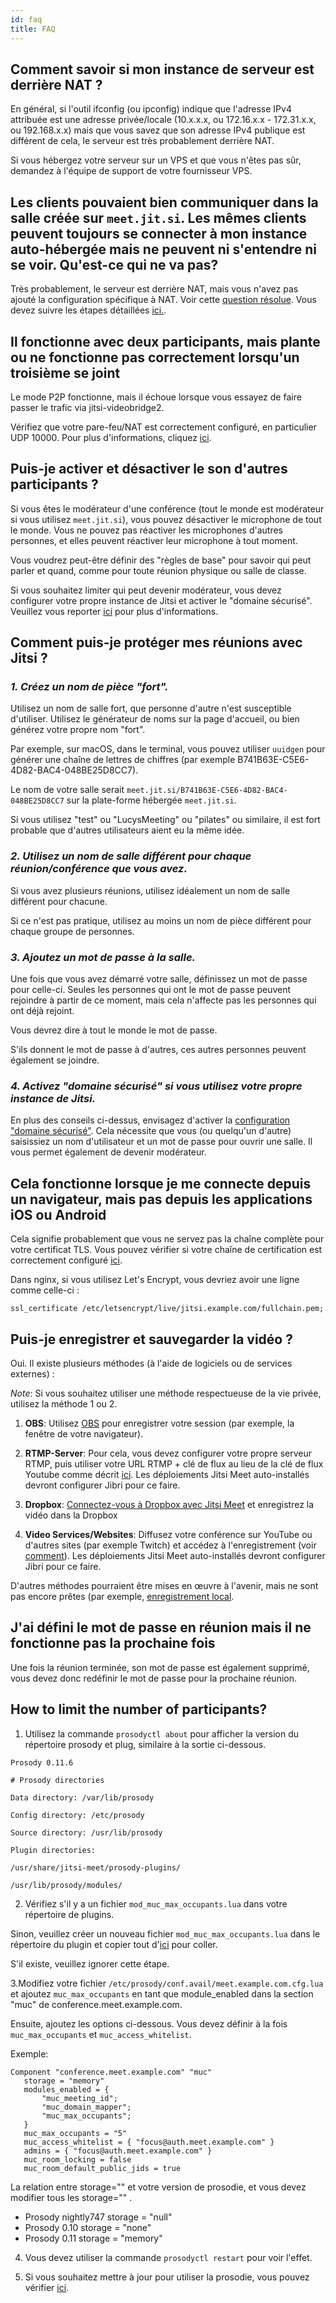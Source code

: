 ```yaml
---
id: faq
title: FAQ
---
```


## Comment savoir si mon instance de serveur est derrière NAT ?

En général, si l'outil ifconfig (ou ipconfig) indique que l'adresse IPv4 attribuée est une adresse privée/locale (10.x.x.x, ou 172.16.x.x - 172.31.x.x, ou 192.168.x.x) mais que vous savez que son adresse IPv4 publique est différent de cela, le serveur est très probablement derrière NAT.

Si vous hébergez votre serveur sur un VPS et que vous n'êtes pas sûr, demandez à l'équipe de support de votre fournisseur VPS.

## Les clients pouvaient bien communiquer dans la salle créée sur `meet.jit.si`. Les mêmes clients peuvent toujours se connecter à mon instance auto-hébergée mais ne peuvent ni s'entendre ni se voir. Qu'est-ce qui ne va pas?

Très probablement, le serveur est derrière NAT, mais vous n'avez pas ajouté la configuration spécifique à NAT. Voir cette [question résolue](https://community.jitsi.org/t/cannot-see-video-or-hear-audio-on-self-hosted-instance/). Vous devez suivre les étapes détaillées [ici.](devops-guide/devops-guide-quickstart#advanced-configuration).

## Il fonctionne avec deux participants, mais plante ou ne fonctionne pas correctement lorsqu'un troisième se joint

Le mode P2P fonctionne, mais il échoue lorsque vous essayez de faire passer le trafic via jitsi-videobridge2.

Vérifiez que votre pare-feu/NAT est correctement configuré, en particulier UDP 10000. Pour plus d'informations, cliquez [ici](devops-guide/devops-guide-quickstart#setup-and-configure-your-firewall).

## Puis-je activer et désactiver le son d'autres participants ?

Si vous êtes le modérateur d'une conférence (tout le monde est modérateur si vous utilisez `meet.jit.si`), vous pouvez désactiver le microphone de tout le monde. Vous ne pouvez pas réactiver les microphones d'autres personnes, et elles peuvent réactiver leur microphone à tout moment.

Vous voudrez peut-être définir des "règles de base" pour savoir qui peut parler et quand, comme pour toute réunion physique ou salle de classe.

Si vous souhaitez limiter qui peut devenir modérateur, vous devez configurer votre propre instance de Jitsi et activer le "domaine sécurisé". Veuillez vous reporter [ici](#4-enable-secure-domain-if-you-are-using-your-own-instance-of-jitsi) pour plus d'informations.

## Comment puis-je protéger mes réunions avec Jitsi ?

### _1. Créez un nom de pièce "fort"._

Utilisez un nom de salle fort, que personne d'autre n'est susceptible d'utiliser. Utilisez le générateur de noms sur la page d'accueil, ou bien générez votre propre nom "fort".

Par exemple, sur macOS, dans le terminal, vous pouvez utiliser `uuidgen` pour générer une chaîne de lettres de chiffres (par exemple B741B63E-C5E6-4D82-BAC4-048BE25D8CC7).

Le nom de votre salle serait `meet.jit.si/B741B63E-C5E6-4D82-BAC4-048BE25D8CC7` sur la plate-forme hébergée `meet.jit.si`.

Si vous utilisez "test" ou "LucysMeeting" ou "pilates" ou similaire, il est fort probable que d'autres utilisateurs aient eu la même idée.

### _2. Utilisez un nom de salle différent pour chaque réunion/conférence que vous avez._

Si vous avez plusieurs réunions, utilisez idéalement un nom de salle différent pour chacune.

Si ce n'est pas pratique, utilisez au moins un nom de pièce différent pour chaque groupe de personnes.

### _3. Ajoutez un mot de passe à la salle._

Une fois que vous avez démarré votre salle, définissez un mot de passe pour celle-ci. Seules les personnes qui ont le mot de passe peuvent rejoindre à partir de ce moment, mais cela n'affecte pas les personnes qui ont déjà rejoint.

Vous devrez dire à tout le monde le mot de passe.

S'ils donnent le mot de passe à d'autres, ces autres personnes peuvent également se joindre.

### _4. Activez "domaine sécurisé" si vous utilisez votre propre instance de Jitsi._

En plus des conseils ci-dessus, envisagez d'activer la [configuration "domaine sécurisé"](https://jitsi.github.io/handbook/docs/devops-guide/secure-domain). Cela nécessite que vous (ou quelqu'un d'autre) saisissiez un nom d'utilisateur et un mot de passe pour ouvrir une salle. Il vous permet également de devenir modérateur.

## Cela fonctionne lorsque je me connecte depuis un navigateur, mais pas depuis les applications iOS ou Android

Cela signifie probablement que vous ne servez pas la chaîne complète pour votre certificat TLS. Vous pouvez vérifier si votre chaîne de certification
est correctement configuré [ici](https://whatsmychaincert.com/).

Dans nginx, si vous utilisez Let's Encrypt, vous devriez avoir une ligne comme celle-ci :

`ssl_certificate /etc/letsencrypt/live/jitsi.example.com/fullchain.pem;`


## Puis-je enregistrer et sauvegarder la vidéo ?

Oui. Il existe plusieurs méthodes (à l'aide de logiciels ou de services externes) :

_Note_: Si vous souhaitez utiliser une méthode respectueuse de la vie privée, utilisez la méthode 1 ou 2.

1. **OBS**: Utilisez [OBS](https://obsproject.com/) pour enregistrer votre session (par exemple, la fenêtre de votre navigateur).

2. **RTMP-Server**: Pour cela, vous devez configurer votre propre serveur RTMP, puis utiliser votre URL RTMP + clé de flux au lieu de la clé de flux Youtube comme décrit [ici](https://jitsi.org/blog/live-streaming-with-jitsi-and-youtube/). Les déploiements Jitsi Meet auto-installés devront configurer Jibri pour ce faire.

3. **Dropbox**: [Connectez-vous à Dropbox avec Jitsi Meet](/handbook/docs/dev-guide/dev-guide-web-integrations#creating-the-dropbox-app-for-dropbox-recording-integration) et enregistrez la vidéo dans la Dropbox

4. **Video Services/Websites**: Diffusez votre conférence sur YouTube ou d'autres sites (par exemple Twitch) et accédez à l'enregistrement (voir [comment](https://jitsi.org/blog/live-streaming-with-jitsi-and-youtube/)). Les déploiements Jitsi Meet auto-installés devront configurer Jibri pour ce faire.

D'autres méthodes pourraient être mises en œuvre à l'avenir, mais ne sont pas encore prêtes (par exemple, [enregistrement local](https://github.com/jitsi/jitsi-meet/issues/6014).

## J'ai défini le mot de passe en réunion mais il ne fonctionne pas la prochaine fois
Une fois la réunion terminée, son mot de passe est également supprimé, vous devez donc redéfinir le mot de passe pour la prochaine réunion.

## How to limit the number of participants?

1. Utilisez la commande `prosodyctl about` pour afficher la version du répertoire prosody et plug, similaire à la sortie ci-dessous.

```
Prosody 0.11.6

# Prosody directories

Data directory: /var/lib/prosody

Config directory: /etc/prosody

Source directory: /usr/lib/prosody

Plugin directories:

/usr/share/jitsi-meet/prosody-plugins/

/usr/lib/prosody/modules/
```

2. Vérifiez s'il y a un fichier `mod_muc_max_occupants.lua` dans votre répertoire de plugins.

Sinon, veuillez créer un nouveau fichier `mod_muc_max_occupants.lua` dans le répertoire du plugin et copier tout d'[ici](https://github.com/jitsi/jitsi-meet/blob/master/resources/prosody-plugins/mod_muc_max_occupants.lua) pour coller.

S'il existe, veuillez ignorer cette étape.

3.Modifiez votre fichier `/etc/prosody/conf.avail/meet.example.com.cfg.lua` et ajoutez `muc_max_occupants` en tant que module_enabled dans la section "muc" de conference.meet.example.com.

Ensuite, ajoutez les options ci-dessous. Vous devez définir à la fois `muc_max_occupants` et `muc_access_whitelist`.

Exemple:

```
Component "conference.meet.example.com" "muc"
   storage = "memory"
   modules_enabled = {
       "muc_meeting_id";
       "muc_domain_mapper";
       "muc_max_occupants"; 
   }
   muc_max_occupants = "5"
   muc_access_whitelist = { "focus@auth.meet.example.com" }
   admins = { "focus@auth.meet.example.com" }
   muc_room_locking = false
   muc_room_default_public_jids = true
```

La relation entre storage="" et votre version de prosodie, et vous devez modifier tous les storage="" .
- Prosody nightly747 storage = "null"
- Prosody 0.10 storage = "none"
- Prosody 0.11 storage = "memory"

4. Vous devez utiliser la commande `prosodyctl restart` pour voir l'effet.

5. Si vous souhaitez mettre à jour pour utiliser la prosodie, vous pouvez vérifier [ici](https://community.jitsi.org/t/how-to-how-do-i-update-prosody/72205).
